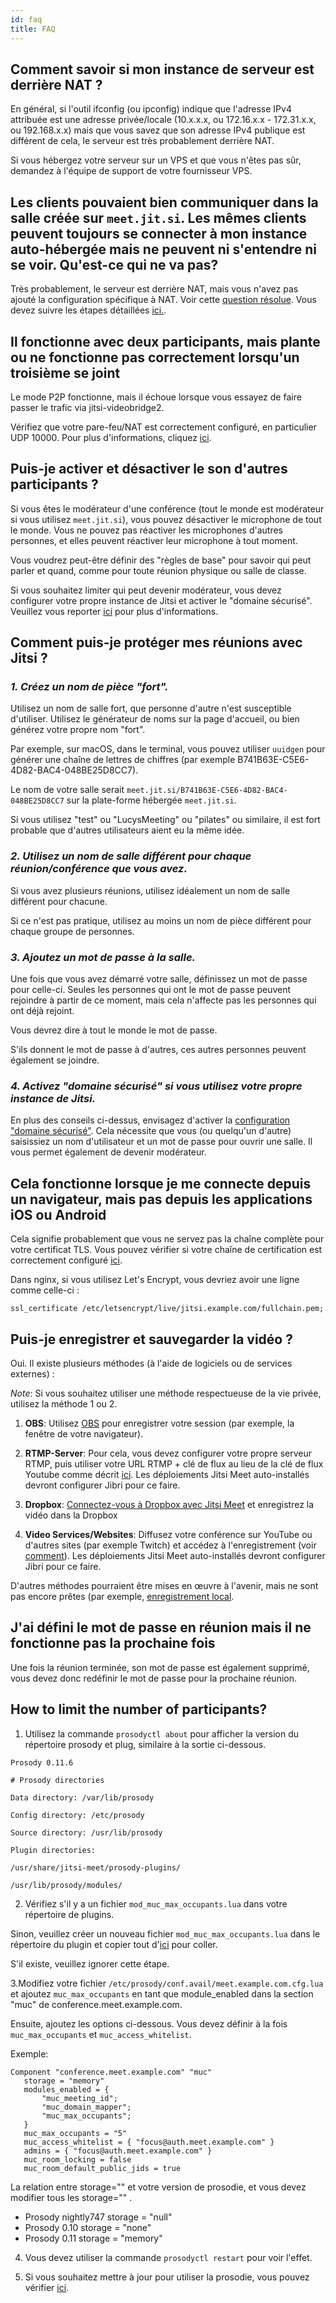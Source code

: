 ```yaml
---
id: faq
title: FAQ
---
```


## Comment savoir si mon instance de serveur est derrière NAT ?

En général, si l'outil ifconfig (ou ipconfig) indique que l'adresse IPv4 attribuée est une adresse privée/locale (10.x.x.x, ou 172.16.x.x - 172.31.x.x, ou 192.168.x.x) mais que vous savez que son adresse IPv4 publique est différent de cela, le serveur est très probablement derrière NAT.

Si vous hébergez votre serveur sur un VPS et que vous n'êtes pas sûr, demandez à l'équipe de support de votre fournisseur VPS.

## Les clients pouvaient bien communiquer dans la salle créée sur `meet.jit.si`. Les mêmes clients peuvent toujours se connecter à mon instance auto-hébergée mais ne peuvent ni s'entendre ni se voir. Qu'est-ce qui ne va pas?

Très probablement, le serveur est derrière NAT, mais vous n'avez pas ajouté la configuration spécifique à NAT. Voir cette [question résolue](https://community.jitsi.org/t/cannot-see-video-or-hear-audio-on-self-hosted-instance/). Vous devez suivre les étapes détaillées [ici.](devops-guide/devops-guide-quickstart#advanced-configuration).

## Il fonctionne avec deux participants, mais plante ou ne fonctionne pas correctement lorsqu'un troisième se joint

Le mode P2P fonctionne, mais il échoue lorsque vous essayez de faire passer le trafic via jitsi-videobridge2.

Vérifiez que votre pare-feu/NAT est correctement configuré, en particulier UDP 10000. Pour plus d'informations, cliquez [ici](devops-guide/devops-guide-quickstart#setup-and-configure-your-firewall).

## Puis-je activer et désactiver le son d'autres participants ?

Si vous êtes le modérateur d'une conférence (tout le monde est modérateur si vous utilisez `meet.jit.si`), vous pouvez désactiver le microphone de tout le monde. Vous ne pouvez pas réactiver les microphones d'autres personnes, et elles peuvent réactiver leur microphone à tout moment.

Vous voudrez peut-être définir des "règles de base" pour savoir qui peut parler et quand, comme pour toute réunion physique ou salle de classe.

Si vous souhaitez limiter qui peut devenir modérateur, vous devez configurer votre propre instance de Jitsi et activer le "domaine sécurisé". Veuillez vous reporter [ici](#4-enable-secure-domain-if-you-are-using-your-own-instance-of-jitsi) pour plus d'informations.

## Comment puis-je protéger mes réunions avec Jitsi ?

### _1. Créez un nom de pièce "fort"._

Utilisez un nom de salle fort, que personne d'autre n'est susceptible d'utiliser. Utilisez le générateur de noms sur la page d'accueil, ou bien générez votre propre nom "fort".

Par exemple, sur macOS, dans le terminal, vous pouvez utiliser `uuidgen` pour générer une chaîne de lettres de chiffres (par exemple B741B63E-C5E6-4D82-BAC4-048BE25D8CC7).

Le nom de votre salle serait `meet.jit.si/B741B63E-C5E6-4D82-BAC4-048BE25D8CC7` sur la plate-forme hébergée `meet.jit.si`.

Si vous utilisez "test" ou "LucysMeeting" ou "pilates" ou similaire, il est fort probable que d'autres utilisateurs aient eu la même idée.

### _2. Utilisez un nom de salle différent pour chaque réunion/conférence que vous avez._

Si vous avez plusieurs réunions, utilisez idéalement un nom de salle différent pour chacune.

Si ce n'est pas pratique, utilisez au moins un nom de pièce différent pour chaque groupe de personnes.

### _3. Ajoutez un mot de passe à la salle._

Une fois que vous avez démarré votre salle, définissez un mot de passe pour celle-ci. Seules les personnes qui ont le mot de passe peuvent rejoindre à partir de ce moment, mais cela n'affecte pas les personnes qui ont déjà rejoint.

Vous devrez dire à tout le monde le mot de passe.

S'ils donnent le mot de passe à d'autres, ces autres personnes peuvent également se joindre.

### _4. Activez "domaine sécurisé" si vous utilisez votre propre instance de Jitsi._

En plus des conseils ci-dessus, envisagez d'activer la [configuration "domaine sécurisé"](https://jitsi.github.io/handbook/docs/devops-guide/secure-domain). Cela nécessite que vous (ou quelqu'un d'autre) saisissiez un nom d'utilisateur et un mot de passe pour ouvrir une salle. Il vous permet également de devenir modérateur.

## Cela fonctionne lorsque je me connecte depuis un navigateur, mais pas depuis les applications iOS ou Android

Cela signifie probablement que vous ne servez pas la chaîne complète pour votre certificat TLS. Vous pouvez vérifier si votre chaîne de certification
est correctement configuré [ici](https://whatsmychaincert.com/).

Dans nginx, si vous utilisez Let's Encrypt, vous devriez avoir une ligne comme celle-ci :

`ssl_certificate /etc/letsencrypt/live/jitsi.example.com/fullchain.pem;`


## Puis-je enregistrer et sauvegarder la vidéo ?

Oui. Il existe plusieurs méthodes (à l'aide de logiciels ou de services externes) :

_Note_: Si vous souhaitez utiliser une méthode respectueuse de la vie privée, utilisez la méthode 1 ou 2.

1. **OBS**: Utilisez [OBS](https://obsproject.com/) pour enregistrer votre session (par exemple, la fenêtre de votre navigateur).

2. **RTMP-Server**: Pour cela, vous devez configurer votre propre serveur RTMP, puis utiliser votre URL RTMP + clé de flux au lieu de la clé de flux Youtube comme décrit [ici](https://jitsi.org/blog/live-streaming-with-jitsi-and-youtube/). Les déploiements Jitsi Meet auto-installés devront configurer Jibri pour ce faire.

3. **Dropbox**: [Connectez-vous à Dropbox avec Jitsi Meet](/handbook/docs/dev-guide/dev-guide-web-integrations#creating-the-dropbox-app-for-dropbox-recording-integration) et enregistrez la vidéo dans la Dropbox

4. **Video Services/Websites**: Diffusez votre conférence sur YouTube ou d'autres sites (par exemple Twitch) et accédez à l'enregistrement (voir [comment](https://jitsi.org/blog/live-streaming-with-jitsi-and-youtube/)). Les déploiements Jitsi Meet auto-installés devront configurer Jibri pour ce faire.

D'autres méthodes pourraient être mises en œuvre à l'avenir, mais ne sont pas encore prêtes (par exemple, [enregistrement local](https://github.com/jitsi/jitsi-meet/issues/6014).

## J'ai défini le mot de passe en réunion mais il ne fonctionne pas la prochaine fois
Une fois la réunion terminée, son mot de passe est également supprimé, vous devez donc redéfinir le mot de passe pour la prochaine réunion.

## How to limit the number of participants?

1. Utilisez la commande `prosodyctl about` pour afficher la version du répertoire prosody et plug, similaire à la sortie ci-dessous.

```
Prosody 0.11.6

# Prosody directories

Data directory: /var/lib/prosody

Config directory: /etc/prosody

Source directory: /usr/lib/prosody

Plugin directories:

/usr/share/jitsi-meet/prosody-plugins/

/usr/lib/prosody/modules/
```

2. Vérifiez s'il y a un fichier `mod_muc_max_occupants.lua` dans votre répertoire de plugins.

Sinon, veuillez créer un nouveau fichier `mod_muc_max_occupants.lua` dans le répertoire du plugin et copier tout d'[ici](https://github.com/jitsi/jitsi-meet/blob/master/resources/prosody-plugins/mod_muc_max_occupants.lua) pour coller.

S'il existe, veuillez ignorer cette étape.

3.Modifiez votre fichier `/etc/prosody/conf.avail/meet.example.com.cfg.lua` et ajoutez `muc_max_occupants` en tant que module_enabled dans la section "muc" de conference.meet.example.com.

Ensuite, ajoutez les options ci-dessous. Vous devez définir à la fois `muc_max_occupants` et `muc_access_whitelist`.

Exemple:

```
Component "conference.meet.example.com" "muc"
   storage = "memory"
   modules_enabled = {
       "muc_meeting_id";
       "muc_domain_mapper";
       "muc_max_occupants"; 
   }
   muc_max_occupants = "5"
   muc_access_whitelist = { "focus@auth.meet.example.com" }
   admins = { "focus@auth.meet.example.com" }
   muc_room_locking = false
   muc_room_default_public_jids = true
```

La relation entre storage="" et votre version de prosodie, et vous devez modifier tous les storage="" .
- Prosody nightly747 storage = "null"
- Prosody 0.10 storage = "none"
- Prosody 0.11 storage = "memory"

4. Vous devez utiliser la commande `prosodyctl restart` pour voir l'effet.

5. Si vous souhaitez mettre à jour pour utiliser la prosodie, vous pouvez vérifier [ici](https://community.jitsi.org/t/how-to-how-do-i-update-prosody/72205).
